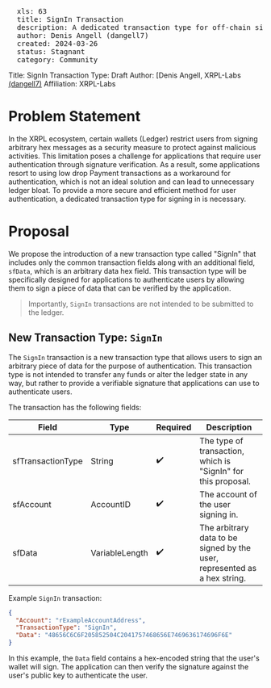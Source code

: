 <pre>
  xls: 63
  title: SignIn Transaction
  description: A dedicated transaction type for off-chain signing in with wallets
  author: Denis Angell (dangell7)
  created: 2024-03-26
  status: Stagnant
  category: Community
</pre>

Title: SignIn Transaction
Type: Draft
Author:
[Denis Angell, XRPL-Labs <a href="https://github.com/dangell7/">(dangell7)</a>
Affiliation: XRPL-Labs

# Problem Statement

In the XRPL ecosystem, certain wallets (Ledger) restrict users from signing arbitrary hex messages as a security measure to protect against malicious activities. This limitation poses a challenge for applications that require user authentication through signature verification. As a result, some applications resort to using low drop Payment transactions as a workaround for authentication, which is not an ideal solution and can lead to unnecessary ledger bloat. To provide a more secure and efficient method for user authentication, a dedicated transaction type for signing in is necessary.

# Proposal

We propose the introduction of a new transaction type called "SignIn" that includes only the common transaction fields along with an additional field, `sfData`, which is an arbitrary data hex field. This transaction type will be specifically designed for applications to authenticate users by allowing them to sign a piece of data that can be verified by the application.

> Importantly, `SignIn` transactions are not intended to be submitted to the ledger.

## New Transaction Type: `SignIn`

The `SignIn` transaction is a new transaction type that allows users to sign an arbitrary piece of data for the purpose of authentication. This transaction type is not intended to transfer any funds or alter the ledger state in any way, but rather to provide a verifiable signature that applications can use to authenticate users.

The transaction has the following fields:

| Field             | Type           | Required | Description                                                               |
| ----------------- | -------------- | -------- | ------------------------------------------------------------------------- |
| sfTransactionType | String         | ✔️       | The type of transaction, which is "SignIn" for this proposal.             |
| sfAccount         | AccountID      | ✔️       | The account of the user signing in.                                       |
| sfData            | VariableLength | ✔️       | The arbitrary data to be signed by the user, represented as a hex string. |

Example `SignIn` transaction:

```json
{
  "Account": "rExampleAccountAddress",
  "TransactionType": "SignIn",
  "Data": "48656C6C6F205852504C2041757468656E7469636174696F6E"
}
```

In this example, the `Data` field contains a hex-encoded string that the user's wallet will sign. The application can then verify the signature against the user's public key to authenticate the user.
